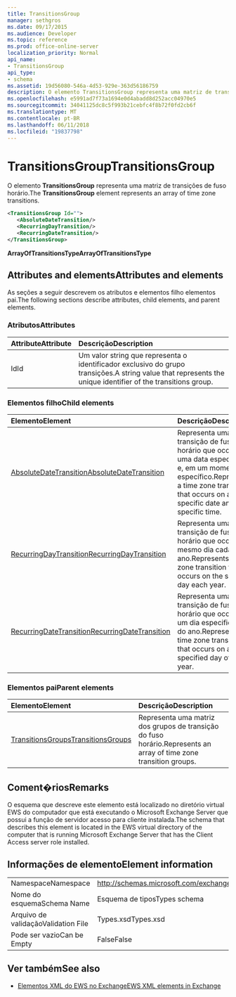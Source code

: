 ```yaml
---
title: TransitionsGroup
manager: sethgros
ms.date: 09/17/2015
ms.audience: Developer
ms.topic: reference
ms.prod: office-online-server
localization_priority: Normal
api_name:
- TransitionsGroup
api_type:
- schema
ms.assetid: 19d56080-546a-4d53-929e-363d56186759
description: O elemento TransitionsGroup representa uma matriz de transições de fuso horário.
ms.openlocfilehash: e5991ad7f73a1694e0d4abadd8d252acc04970e5
ms.sourcegitcommit: 34041125dc8c5f993b21cebfc4f8b72f0fd2cb6f
ms.translationtype: MT
ms.contentlocale: pt-BR
ms.lasthandoff: 06/11/2018
ms.locfileid: "19837798"
---
```

# <a name="transitionsgroup"></a><span data-ttu-id="d0bcd-103">TransitionsGroup</span><span class="sxs-lookup"><span data-stu-id="d0bcd-103">TransitionsGroup</span></span>

<span data-ttu-id="d0bcd-104">O elemento **TransitionsGroup** representa uma matriz de transições de fuso horário.</span><span class="sxs-lookup"><span data-stu-id="d0bcd-104">The **TransitionsGroup** element represents an array of time zone transitions.</span></span> 
  
```xml
<TransitionsGroup Id="">
   <AbsoluteDateTransition/>
   <RecurringDayTransition/>
   <RecurringDateTransition/>
</TransitionsGroup>
```

 <span data-ttu-id="d0bcd-105">**ArrayOfTransitionsType**</span><span class="sxs-lookup"><span data-stu-id="d0bcd-105">**ArrayOfTransitionsType**</span></span>
## <a name="attributes-and-elements"></a><span data-ttu-id="d0bcd-106">Attributes and elements</span><span class="sxs-lookup"><span data-stu-id="d0bcd-106">Attributes and elements</span></span>

<span data-ttu-id="d0bcd-107">As seções a seguir descrevem os atributos e elementos filho elementos pai.</span><span class="sxs-lookup"><span data-stu-id="d0bcd-107">The following sections describe attributes, child elements, and parent elements.</span></span>
  
### <a name="attributes"></a><span data-ttu-id="d0bcd-108">Atributos</span><span class="sxs-lookup"><span data-stu-id="d0bcd-108">Attributes</span></span>

|<span data-ttu-id="d0bcd-109">**Attribute**</span><span class="sxs-lookup"><span data-stu-id="d0bcd-109">**Attribute**</span></span>|<span data-ttu-id="d0bcd-110">**Descrição**</span><span class="sxs-lookup"><span data-stu-id="d0bcd-110">**Description**</span></span>|
|:-----|:-----|
|<span data-ttu-id="d0bcd-111">Id</span><span class="sxs-lookup"><span data-stu-id="d0bcd-111">Id</span></span>  <br/> |<span data-ttu-id="d0bcd-112">Um valor string que representa o identificador exclusivo do grupo transições.</span><span class="sxs-lookup"><span data-stu-id="d0bcd-112">A string value that represents the unique identifier of the transitions group.</span></span>  <br/> |
   
### <a name="child-elements"></a><span data-ttu-id="d0bcd-113">Elementos filho</span><span class="sxs-lookup"><span data-stu-id="d0bcd-113">Child elements</span></span>

|<span data-ttu-id="d0bcd-114">**Elemento**</span><span class="sxs-lookup"><span data-stu-id="d0bcd-114">**Element**</span></span>|<span data-ttu-id="d0bcd-115">**Descrição**</span><span class="sxs-lookup"><span data-stu-id="d0bcd-115">**Description**</span></span>|
|:-----|:-----|
|[<span data-ttu-id="d0bcd-116">AbsoluteDateTransition</span><span class="sxs-lookup"><span data-stu-id="d0bcd-116">AbsoluteDateTransition</span></span>](absolutedatetransition.md) <br/> |<span data-ttu-id="d0bcd-117">Representa uma transição de fuso horário que ocorre em uma data específica e, em um momento específico.</span><span class="sxs-lookup"><span data-stu-id="d0bcd-117">Represents a time zone transition that occurs on a specific date and at a specific time.</span></span>  <br/> |
|[<span data-ttu-id="d0bcd-118">RecurringDayTransition</span><span class="sxs-lookup"><span data-stu-id="d0bcd-118">RecurringDayTransition</span></span>](recurringdaytransition.md) <br/> |<span data-ttu-id="d0bcd-119">Representa uma transição de fuso horário que ocorre no mesmo dia cada ano.</span><span class="sxs-lookup"><span data-stu-id="d0bcd-119">Represents a time zone transition that occurs on the same day each year.</span></span>  <br/> |
|[<span data-ttu-id="d0bcd-120">RecurringDateTransition</span><span class="sxs-lookup"><span data-stu-id="d0bcd-120">RecurringDateTransition</span></span>](recurringdatetransition.md) <br/> |<span data-ttu-id="d0bcd-121">Representa uma transição de fuso horário que ocorre em um dia especificado do ano.</span><span class="sxs-lookup"><span data-stu-id="d0bcd-121">Represents a time zone transition that occurs on a specified day of the year.</span></span>  <br/> |
   
### <a name="parent-elements"></a><span data-ttu-id="d0bcd-122">Elementos pai</span><span class="sxs-lookup"><span data-stu-id="d0bcd-122">Parent elements</span></span>

|<span data-ttu-id="d0bcd-123">**Elemento**</span><span class="sxs-lookup"><span data-stu-id="d0bcd-123">**Element**</span></span>|<span data-ttu-id="d0bcd-124">**Descrição**</span><span class="sxs-lookup"><span data-stu-id="d0bcd-124">**Description**</span></span>|
|:-----|:-----|
|[<span data-ttu-id="d0bcd-125">TransitionsGroups</span><span class="sxs-lookup"><span data-stu-id="d0bcd-125">TransitionsGroups</span></span>](transitionsgroups.md) <br/> |<span data-ttu-id="d0bcd-126">Representa uma matriz dos grupos de transição do fuso horário.</span><span class="sxs-lookup"><span data-stu-id="d0bcd-126">Represents an array of time zone transition groups.</span></span>  <br/> |
   
## <a name="remarks"></a><span data-ttu-id="d0bcd-127">Coment�rios</span><span class="sxs-lookup"><span data-stu-id="d0bcd-127">Remarks</span></span>

<span data-ttu-id="d0bcd-128">O esquema que descreve este elemento está localizado no diretório virtual EWS do computador que está executando o Microsoft Exchange Server que possui a função de servidor acesso para cliente instalada.</span><span class="sxs-lookup"><span data-stu-id="d0bcd-128">The schema that describes this element is located in the EWS virtual directory of the computer that is running Microsoft Exchange Server that has the Client Access server role installed.</span></span>
  
## <a name="element-information"></a><span data-ttu-id="d0bcd-129">Informações de elemento</span><span class="sxs-lookup"><span data-stu-id="d0bcd-129">Element information</span></span>

|||
|:-----|:-----|
|<span data-ttu-id="d0bcd-130">Namespace</span><span class="sxs-lookup"><span data-stu-id="d0bcd-130">Namespace</span></span>  <br/> |http://schemas.microsoft.com/exchange/services/2006/types  <br/> |
|<span data-ttu-id="d0bcd-131">Nome do esquema</span><span class="sxs-lookup"><span data-stu-id="d0bcd-131">Schema Name</span></span>  <br/> |<span data-ttu-id="d0bcd-132">Esquema de tipos</span><span class="sxs-lookup"><span data-stu-id="d0bcd-132">Types schema</span></span>  <br/> |
|<span data-ttu-id="d0bcd-133">Arquivo de validação</span><span class="sxs-lookup"><span data-stu-id="d0bcd-133">Validation File</span></span>  <br/> |<span data-ttu-id="d0bcd-134">Types.xsd</span><span class="sxs-lookup"><span data-stu-id="d0bcd-134">Types.xsd</span></span>  <br/> |
|<span data-ttu-id="d0bcd-135">Pode ser vazio</span><span class="sxs-lookup"><span data-stu-id="d0bcd-135">Can be Empty</span></span>  <br/> |<span data-ttu-id="d0bcd-136">False</span><span class="sxs-lookup"><span data-stu-id="d0bcd-136">False</span></span>  <br/> |
   
## <a name="see-also"></a><span data-ttu-id="d0bcd-137">Ver também</span><span class="sxs-lookup"><span data-stu-id="d0bcd-137">See also</span></span>



- [<span data-ttu-id="d0bcd-138">Elementos XML do EWS no Exchange</span><span class="sxs-lookup"><span data-stu-id="d0bcd-138">EWS XML elements in Exchange</span></span>](ews-xml-elements-in-exchange.md)

